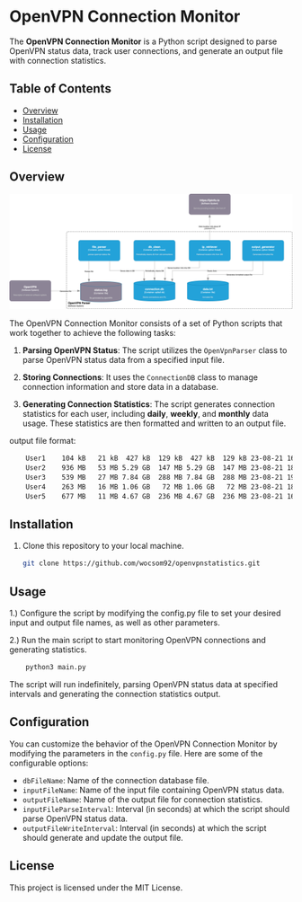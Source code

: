 # OpenVPN Connection Monitor

The **OpenVPN Connection Monitor** is a Python script designed to parse OpenVPN status data, track user connections, and generate an output file with connection statistics.

## Table of Contents

- [Overview](#overview)
- [Installation](#installation)
- [Usage](#usage)
- [Configuration](#configuration)
- [License](#license)

## Overview

![C4 Diagram](data/vpnparser.drawio.png)

The OpenVPN Connection Monitor consists of a set of Python scripts that work together to achieve the following tasks:

1. **Parsing OpenVPN Status**: The script utilizes the `OpenVpnParser` class to parse OpenVPN status data from a specified input file.

2. **Storing Connections**: It uses the `ConnectionDB` class to manage connection information and store data in a database.

3. **Generating Connection Statistics**: The script generates connection statistics for each user, including **daily**, **weekly**, and **monthly** data usage. These statistics are then formatted and written to an output file.

output file format: 
```bash
    User1    104 kB   21 kB  427 kB  129 kB  427 kB  129 kB 23-08-21 16:13 
    User2    936 MB   53 MB 5.29 GB  147 MB 5.29 GB  147 MB 23-08-21 18:44 
    User3    539 MB   27 MB 7.84 GB  288 MB 7.84 GB  288 MB 23-08-21 19:00 
    User4    263 MB   16 MB 1.06 GB   72 MB 1.06 GB   72 MB 23-08-21 18:59 
    User5    677 MB   11 MB 4.67 GB  236 MB 4.67 GB  236 MB 23-08-21 16:32 
```

## Installation

1. Clone this repository to your local machine.

   ```bash
   git clone https://github.com/wocsom92/openvpnstatistics.git

## Usage

1.) Configure the script by modifying the config.py file to set your desired input and output file names, as well as other parameters.

2.) Run the main script to start monitoring OpenVPN connections and generating statistics.
    
```bash
    python3 main.py
```

The script will run indefinitely, parsing OpenVPN status data at specified intervals and generating the connection statistics output.

## Configuration

You can customize the behavior of the OpenVPN Connection Monitor by modifying the parameters in the `config.py` file. Here are some of the configurable options:

- `dbFileName`: Name of the connection database file.
- `inputFileName`: Name of the input file containing OpenVPN status data.
- `outputFileName`: Name of the output file for connection statistics.
- `inputFileParseInterval`: Interval (in seconds) at which the script should parse OpenVPN status data.
- `outputFileWriteInterval`: Interval (in seconds) at which the script should generate and update the output file.

## License

This project is licensed under the MIT License.

